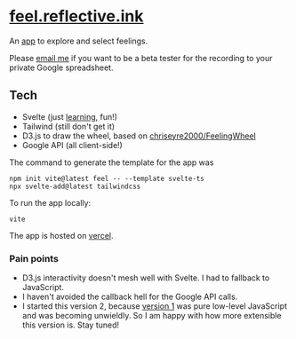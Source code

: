 # [feel.reflective.ink](https://feel.reflective.ink)

An [app](https://feel.reflective.ink) to explore and select feelings.

Please [email me](mailto:namin@alum.mit.edu) if you want to be a beta tester for the recording to your private Google spreadsheet.

## Tech

- Svelte (just [learning](https://svelte.dev/tutorial/), fun!)
- Tailwind (still don't get it)
- D3.js to draw the wheel, based on [chriseyre2000/FeelingWheel](https://github.com/chriseyre2000/FeelingWheel)
- Google API (all client-side!)

The command to generate the template for the app was
```
npm init vite@latest feel -- --template svelte-ts
npx svelte-add@latest tailwindcss
```

To run the app locally:
```
vite
```

The app is hosted on [vercel](https://vercel.com/).

### Pain points

- D3.js interactivity doesn't mesh well with Svelte. I had to fallback to JavaScript.
- I haven't avoided the callback hell for the Google API calls.
- I started this version 2, because [version 1](https://github.com/namin/feel) was pure low-level JavaScript and was becoming unwieldly. So I am happy with how more extensible this version is. Stay tuned!
